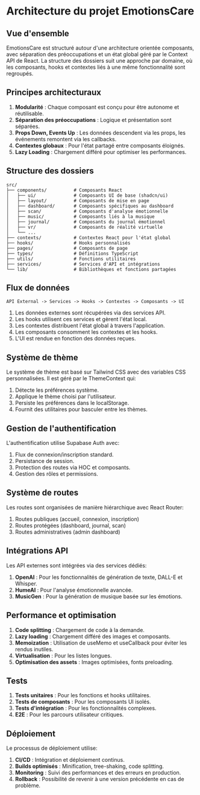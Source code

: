 
# Architecture du projet EmotionsCare

## Vue d'ensemble

EmotionsCare est structuré autour d'une architecture orientée composants, avec séparation des préoccupations et un état global géré par le Context API de React. La structure des dossiers suit une approche par domaine, où les composants, hooks et contextes liés à une même fonctionnalité sont regroupés.

## Principes architecturaux

1. **Modularité** : Chaque composant est conçu pour être autonome et réutilisable.
2. **Séparation des préoccupations** : Logique et présentation sont séparées.
3. **Props Down, Events Up** : Les données descendent via les props, les événements remontent via les callbacks.
4. **Contextes globaux** : Pour l'état partagé entre composants éloignés.
5. **Lazy Loading** : Chargement différé pour optimiser les performances.

## Structure des dossiers

```
src/
├── components/          # Composants React
│   ├── ui/              # Composants UI de base (shadcn/ui)
│   ├── layout/          # Composants de mise en page
│   ├── dashboard/       # Composants spécifiques au dashboard
│   ├── scan/            # Composants d'analyse émotionnelle
│   ├── music/           # Composants liés à la musique
│   ├── journal/         # Composants du journal émotionnel
│   ├── vr/              # Composants de réalité virtuelle
│   └── ...
├── contexts/            # Contextes React pour l'état global
├── hooks/               # Hooks personnalisés
├── pages/               # Composants de page
├── types/               # Définitions TypeScript
├── utils/               # Fonctions utilitaires
├── services/            # Services d'API et intégrations
└── lib/                 # Bibliothèques et fonctions partagées
```

## Flux de données

```
API External -> Services -> Hooks -> Contextes -> Composants -> UI
```

1. Les données externes sont récupérées via des services API.
2. Les hooks utilisent ces services et gèrent l'état local.
3. Les contextes distribuent l'état global à travers l'application.
4. Les composants consomment les contextes et les hooks.
5. L'UI est rendue en fonction des données reçues.

## Système de thème

Le système de thème est basé sur Tailwind CSS avec des variables CSS personnalisées. Il est géré par le ThemeContext qui:

1. Détecte les préférences système.
2. Applique le thème choisi par l'utilisateur.
3. Persiste les préférences dans le localStorage.
4. Fournit des utilitaires pour basculer entre les thèmes.

## Gestion de l'authentification

L'authentification utilise Supabase Auth avec:

1. Flux de connexion/inscription standard.
2. Persistance de session.
3. Protection des routes via HOC et composants.
4. Gestion des rôles et permissions.

## Système de routes

Les routes sont organisées de manière hiérarchique avec React Router:

1. Routes publiques (accueil, connexion, inscription)
2. Routes protégées (dashboard, journal, scan)
3. Routes administratives (admin dashboard)

## Intégrations API

Les API externes sont intégrées via des services dédiés:

1. **OpenAI** : Pour les fonctionnalités de génération de texte, DALL-E et Whisper.
2. **HumeAI** : Pour l'analyse émotionnelle avancée.
3. **MusicGen** : Pour la génération de musique basée sur les émotions.

## Performance et optimisation

1. **Code splitting** : Chargement de code à la demande.
2. **Lazy loading** : Chargement différé des images et composants.
3. **Memoization** : Utilisation de useMemo et useCallback pour éviter les rendus inutiles.
4. **Virtualisation** : Pour les listes longues.
5. **Optimisation des assets** : Images optimisées, fonts preloading.

## Tests

1. **Tests unitaires** : Pour les fonctions et hooks utilitaires.
2. **Tests de composants** : Pour les composants UI isolés.
3. **Tests d'intégration** : Pour les fonctionnalités complexes.
4. **E2E** : Pour les parcours utilisateur critiques.

## Déploiement

Le processus de déploiement utilise:

1. **CI/CD** : Intégration et déploiement continus.
2. **Builds optimisés** : Minification, tree-shaking, code splitting.
3. **Monitoring** : Suivi des performances et des erreurs en production.
4. **Rollback** : Possibilité de revenir à une version précédente en cas de problème.

